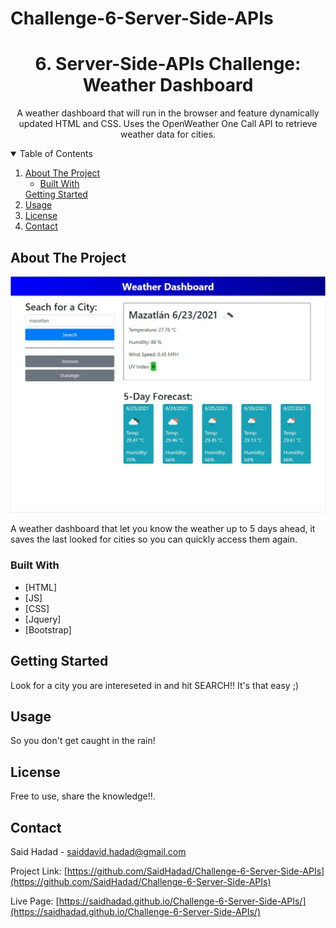 # Challenge-6-Server-Side-APIs
<!-- PROJECT LOGO -->
  <h1 align="center">6. Server-Side-APIs Challenge: Weather Dashboard</h1>

  <p align="center">
    A weather dashboard that will run in the browser and feature dynamically updated HTML and CSS.
    Uses the OpenWeather One Call API to retrieve weather data for cities.

<!-- TABLE OF CONTENTS -->
<details open="open">
  <summary>Table of Contents</summary>
  <ol>
    <li>
      <a href="#about-the-project">About The Project</a>
      <ul>
        <li><a href="#built-with">Built With</a></li>
      </ul>
    </li>
    <!-- <li> -->
      <a href="#getting-started">Getting Started</a>
      <!-- <ul> -->
        <!-- <li><a href="#prerequisites">Prerequisites</a></li> -->
        <!-- <li><a href="#installation">Installation</a></li> -->
      <!-- </ul> -->
    <!-- </li> -->
    <li><a href="#usage">Usage</a></li>
    <!-- <li><a href="#roadmap">Roadmap</a></li> -->
    <!-- <li><a href="#contributing">Contributing</a></li> -->
    <li><a href="#license">License</a></li>
    <li><a href="#contact">Contact</a></li>
    <!-- <li><a href="#acknowledgements">Acknowledgements</a></li> -->
  </ol>
</details>



<!-- ABOUT THE PROJECT -->
## About The Project

![TimeTable](./assets/images/Capture.JPG)

A weather dashboard that let you know the weather up to 5 days ahead, it saves the last looked for cities so you
can quickly access them again.

### Built With

* [HTML]
* [JS]
* [CSS]
* [Jquery]
* [Bootstrap]


<!-- GETTING STARTED -->
## Getting Started

Look for a city you are intereseted in and hit SEARCH!!
It's that easy ;)

<!-- ### Prerequisites -->

<!-- This is an example of how to list things you need to use the software and how to install them.
* npm
  ```sh
  npm install npm@latest -g
  ``` -->

<!-- ### Installation
## Instalation


<!-- USAGE EXAMPLES -->
## Usage

So you don't get caught in the rain!

<!-- ROADMAP
## Roadmap


<!-- CONTRIBUTING -->
<!-- ## Contributing


<!-- LICENSE -->
## License

Free to use, share the knowledge!!.


<!-- CONTACT -->
## Contact

Said Hadad - saiddavid.hadad@gmail.com

Project Link: [https://github.com/SaidHadad/Challenge-6-Server-Side-APIs](https://github.com/SaidHadad/Challenge-6-Server-Side-APIs)

Live Page: [https://saidhadad.github.io/Challenge-6-Server-Side-APIs/](https://saidhadad.github.io/Challenge-6-Server-Side-APIs/)



<!-- ACKNOWLEDGEMENTS -->
<!-- ## Acknowledgements

<!-- MARKDOWN LINKS & IMAGES -->
